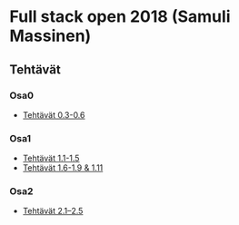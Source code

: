 # Full stack open 2018 (Samuli Massinen)

## Tehtävät

### Osa0

- [Tehtävät 0.3-0.6](https://github.com/smassine/fullstackopen/tree/master/laskarit/osa0)

### Osa1

- [Tehtävät 1.1-1.5](https://github.com/smassine/fullstackopen/blob/master/laskarit/osa1/1.1-1.5/src/index.js)
- [Tehtävät 1.6-1.9 & 1.11](https://github.com/smassine/fullstackopen/blob/master/laskarit/osa1/unicafe/src/index.js)

### Osa2

- [Tehtävät 2.1–2.5](https://github.com/smassine/fullstackopen/tree/master/laskarit/osa2/kurssi/src)
